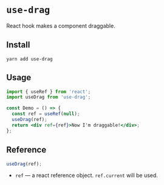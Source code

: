 # `use-drag`

React hook makes a component draggable.

## Install

```
yarn add use-drag
```

## Usage

```jsx
import { useRef } from 'react';
import useDrag from 'use-drag';

const Demo = () => {
  const ref = useRef(null);
  useDrag(ref);
  return <div ref={ref}>Now I'm draggable!</div>;
};
```

## Reference

```jsx
useDrag(ref);
```

- `ref` &mdash; a react reference object. `ref.current` will be used.
